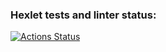 ### Hexlet tests and linter status:
[![Actions Status](https://github.com/GettinBro/python-project-49/actions/workflows/hexlet-check.yml/badge.svg)](https://github.com/GettinBro/python-project-49/actions)